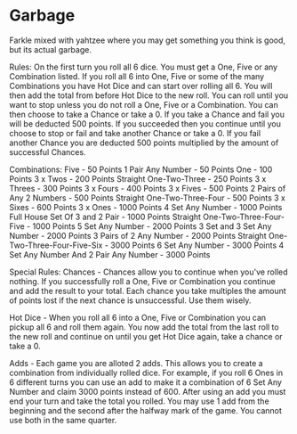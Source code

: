 # Garbage
Farkle mixed with yahtzee where you may get something you think is good, but its actual garbage.

Rules:
On the first turn you roll all 6 dice.
You must get a One, Five or any Combination listed.
If you roll all 6 into One, Five or some of the many Combinations you have Hot Dice and can start over rolling all 6.
You will then add the total from before Hot Dice to the new roll. You can roll until you want to stop unless you
do not roll a One, Five or a Combination. You can then choose to take a Chance or take a 0. If you take a Chance and fail you will be
deducted 500 points. If you succeeded then you continue until you choose to stop or fail and take another Chance or take a 0.
If you fail another Chance you are deducted 500 points multiplied by the amount of successful Chances.

Combinations:
Five - 50 Points
1 Pair Any Number - 50 Points
One - 100 Points
3 x Twos - 200 Points
Straight One-Two-Three - 250 Points
3 x Threes - 300 Points
3 x Fours - 400 Points
3 x Fives - 500 Points
2 Pairs of Any 2 Numbers - 500 Points
Straight One-Two-Three-Four - 500 Points
3 x Sixes - 600 Points
3 x Ones - 1000 Points
4 Set Any Number - 1000 Points
Full House Set Of 3 and 2 Pair - 1000 Points
Straight One-Two-Three-Four-Five - 1000 Points
5 Set Any Number - 2000 Points
3 Set and 3 Set Any Number - 2000 Points
3 Pairs of 2 Any Number - 2000 Points
Straight One-Two-Three-Four-Five-Six - 3000 Points
6 Set Any Number - 3000 Points
4 Set Any Number And 2 Pair Any Number - 3000 Points

Special Rules:
Chances - Chances allow you to continue when you've rolled nothing. If you successfully roll a One, Five or Combination you continue 
and add the result to your total. Each chance you take multiples the amount of points lost if the next chance is unsuccessful. Use them
wisely.

Hot Dice - When you roll all 6 into a One, Five or Combination you can pickup all 6 and roll them again. You now add the total from the last
roll to the new roll and continue on until you get Hot Dice again, take a chance or take a 0.

Adds - Each game you are alloted 2 adds. This allows you to create a combination from individually rolled dice. For example, if you roll 
6 Ones in 6 different turns you can use an add to make it a combination of 6 Set Any Number and claim 3000 points instead of 600. After 
using an add you must end your turn and take the total you rolled. You may use 1 add from the beginning and the second after the halfway
mark of the game. You cannot use both in the same quarter.
